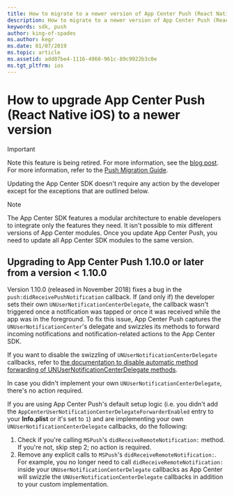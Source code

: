 ```yaml
---
title: How to migrate to a newer version of App Center Push (React Native iOS)
description: How to migrate to a newer version of App Center Push (React Native iOS)
keywords: sdk, push
author: king-of-spades
ms.author: kegr
ms.date: 01/07/2019
ms.topic: article
ms.assetid: add07be4-1116-4960-961c-89c9922b3c0e
ms.tgt_pltfrm: ios
---
```


# How to upgrade App Center Push (React Native iOS) to a newer version
> [!IMPORTANT]
> Note this feature is being retired. For more information, see the [blog post](https://devblogs.microsoft.com/appcenter/app-center-mbaas-retirement/). For more information, refer to the [Push Migration Guide](~/migration/push/index.md).

Updating the App Center SDK doesn't require any action by the developer except for the exceptions that are outlined below.

> [!NOTE]
> The App Center SDK features a modular architecture to enable developers to integrate only the features they need. It isn't possible to mix different versions of App Center modules. Once you update App Center Push, you need to update all App Center SDK modules to the same version.

## Upgrading to App Center Push 1.10.0 or later from a version < 1.10.0
Version 1.10.0 (released in November 2018) fixes a bug in the `push:didReceivePushNotification` callback. If (and only if) the developer sets their own `UNUserNotificationCenterDelegate`, the callback wasn't triggered once a notification was tapped or once it was received while the app was in the foreground. To fix this issue, App Center Push captures the `UNUserNotificationCenter`'s delegate and swizzles its methods to forward incoming notifications and notification-related actions to the App Center SDK.

If you want to disable the swizzling of `UNUserNotificationCenterDelegate` callbacks, refer to [the documentation to disable automatic method forwarding of UNUserNotificationCenterDelegate methods](~/sdk/push/react-native-ios.md#user-notification-center-delegate).

In case you didn't implement your own `UNUserNotificationCenterDelegate`, there's no action required.

If you are using App Center Push's default setup logic (i.e. you didn't add the `AppCenterUserNotificationCenterDelegateForwarderEnabled` entry to your **Info.plist** or it's set to `1`) and are implementing your own `UNUserNotificationCenterDelegate` callbacks, do the following:

1. Check if you're calling `MSPush`'s `didReceiveRemoteNotification:` method. If you're not, skip step 2; no action is required.
2. Remove any explicit calls to `MSPush`'s `didReceiveRemoteNotification:`. For example, you no longer need to call `didReceiveRemoteNotification:` inside your `UNUserNotificationCenterDelegate` callbacks as App Center will swizzle the `UNUserNotificationCenterDelegate` callbacks in addition to your custom implementation.
